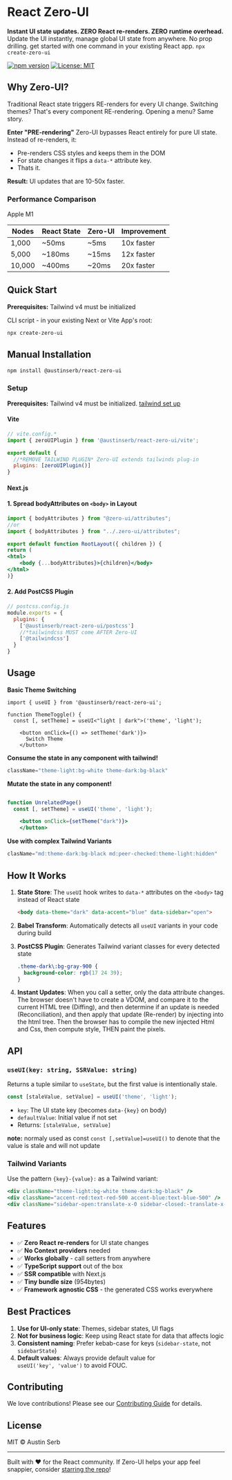 # React Zero-UI

**Instant UI state updates. ZERO React re-renders. ZERO runtime overhead.** Update the UI instantly, manage global UI state from anywhere. No prop drilling. get started with one command in your existing React app. ```npx create-zero-ui```

[![npm version](https://img.shields.io/npm/v/@austinserb/react-zero-ui)](https://www.npmjs.com/package/@austinserb/react-zero-ui)
[![License: MIT](https://img.shields.io/badge/License-MIT-yellow.svg)](https://opensource.org/licenses/MIT)

## Why Zero-UI?

Traditional React state triggers RE-renders for every UI change. Switching themes? That's every component RE-rendering. Opening a menu? Same story.

**Enter "PRE-rendering"**
Zero-UI bypasses React entirely for pure UI state. Instead of re-renders, it:

- Pre-renders CSS styles and keeps them in the DOM
- For state changes it flips a ```data-*``` attribute key.
- Thats it.

**Result:** UI updates that are 10-50x faster.

### Performance Comparison

Apple M1

| Nodes | React State | Zero-UI | Improvement |
|-------|------------------|---------|-------------|
| 1,000 | ~50ms | ~5ms | 10x faster |
| 5,000 | ~180ms | ~15ms | 12x faster |
| 10,000 | ~400ms | ~20ms | 20x faster |

## Quick Start

**Prerequisites:** Tailwind v4 must be initialized

CLI script - in your existing Next or Vite App's root:

```bash
npx create-zero-ui 
```

## Manual Installation

```bash
npm install @austinserb/react-zero-ui
```

### Setup

**Prerequisites:** Tailwind v4 must be initialized. [tailwind set up ]("tailwind.com")


#### Vite

```js
// vite.config.*
import { zeroUIPlugin } from '@austinserb/react-zero-ui/vite';

export default {
  //*REMOVE TAILWIND PLUGIN* Zero-UI extends tailwinds plug-in
  plugins: [zeroUIPlugin()]
}
```

#### Next.js

#### 1. Spread bodyAttributes on `<body>` in Layout

```jsx
import { bodyAttributes } from "@zero-ui/attributes";
//or
import { bodyAttributes } from "../.zero-ui/attributes";

export default function RootLayout({ children }) {
return (
<html>
    <body {...bodyAttributes}>{children}</body>
</html>
)}
```

#### 2. Add PostCSS Plugin

```js
// postcss.config.js
module.exports = {
  plugins: {
    ['@austinserb/react-zero-ui/postcss']
    //*tailwindcss MUST come AFTER Zero-UI
    ['@tailwindcss']
  }
}
```

## Usage

**Basic Theme Switching**

```tsx
import { useUI } from '@austinserb/react-zero-ui';

function ThemeToggle() {
  const [, setTheme] = useUI<"light | dark">('theme', 'light');

    <button onClick={() => setTheme('dark')}>
      Switch Theme
    </button>
```

**Consume the state in any component with tailwind!**

```jsx
className="theme-light:bg-white theme-dark:bg-black"
```

**Mutate the state in any component!**

```jsx

function UnrelatedPage()
  const [, setTheme] = useUI('theme', 'light');

    <button onClick={setTheme("dark")}>
    </button>
```

**Use with complex Tailwind Variants**


```jsx
clasName="md:theme-dark:bg-black md:peer-checked:theme-light:hidden"
```

## How It Works

1. **State Store**: The `useUI` hook writes to `data-*` attributes on the `<body>` tag instead of React state
   ```html
   <body data-theme="dark" data-accent="blue" data-sidebar="open">
   ```

2. **Babel Transform**: Automatically detects all `useUI` variants in your code during build

3. **PostCSS Plugin**: Generates Tailwind variant classes for every detected state
   ```css
   .theme-dark\:bg-gray-900 {
     background-color: rgb(17 24 39);
   }
   ```

4. **Instant Updates**: When you call a setter, only the data attribute changes. The browser doesn't have to create a VDOM, and compare it to the current HTML tree (Diffing), and then determine if an update is needed (Reconciliation), and then apply that update (Re-render) by injecting into the html tree. Then the browser has to compile the new injected Html and Css, then compute style, THEN paint the pixels.

## API

### `useUI(key: string, SSRValue: string)`

Returns a tuple similar to `useState`, but the first value is intentionally stale.

```jsx
const [staleValue, setValue] = useUI('theme', 'light');
```

- `key`: The UI state key (becomes `data-{key}` on body)
- `defaultValue`: Initial value if not set
- Returns: `[staleValue, setValue]`

**note:**  normaly used as const ```const [,setValue]=useUI()``` to denote that the value is stale and will not update 

### Tailwind Variants

Use the pattern `{key}-{value}:` as a Tailwind variant:

```jsx
<div className="theme-light:bg-white theme-dark:bg-black" />
<div className="accent-red:text-red-500 accent-blue:text-blue-500" />
<div className="sidebar-open:translate-x-0 sidebar-closed:-translate-x-full" />
```

## Features

- ✅ **Zero React re-renders** for UI state changes
- ✅ **No Context providers** needed
- ✅ **Works globally** - call setters from anywhere
- ✅ **TypeScript support** out of the box
- ✅ **SSR compatible** with Next.js
- ✅ **Tiny bundle size** (954bytes)
- ✅ **Framework agnostic CSS** - the generated CSS works everywhere

## Best Practices

1. **Use for UI-only state**: Themes, sidebar states, UI flags
2. **Not for business logic**: Keep using React state for data that affects logic
3. **Consistent naming**: Prefer kebab-case for keys (`sidebar-state`, not `sidebarState`)
4. **Default values**: Always provide default value for  
```useUI('key', 'value')``` to avoid FOUC.

## Contributing

We love contributions! Please see our [Contributing Guide](CONTRIBUTING.md) for details.

## License

MIT © Austin Serb

---

Built with ❤️ for the React community. If Zero-UI helps your app feel snappier, consider [starring the repo](https://github.com/austinserb/zero-ui)!
